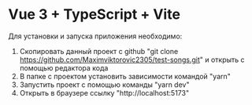 # Vue 3 + TypeScript + Vite

Для установки и запуска приложения необходимо:

1. Скопировать данный проект с github "git clone https://github.com/Maximviktorovic2305/test-songs.git" и открыть с помощью редактора кода
2. В папке с проектом установить зависимости командой "yarn"
3. Запустить проект с помощью команды "yarn dev"
4. Открыть в браузере ссылку "http://localhost:5173"
